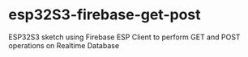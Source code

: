 # esp32S3-firebase-get-post
ESP32S3 sketch using Firebase ESP Client to perform GET and POST operations on Realtime Database
